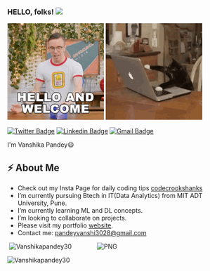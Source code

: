 ### HELLO, folks! <img src="https://raw.githubusercontent.com/MartinHeinz/MartinHeinz/master/wave.gif" width="10px">
 <!-- Actual text -->
![](y.gif)
![](x.gif)

[![Twitter Badge](https://img.shields.io/badge/-@Vanshika302-1ca0f1?style=flat-square&labelColor=1ca0f1&logo=twitter&logoColor=white&link=https://twitter.com/Vanshika302)](https://twitter.com/Vanshika302) [![Linkedin Badge](https://img.shields.io/badge/-VanshikaPandey-blue?style=flat-square&logo=Linkedin&logoColor=white&link=https://www.linkedin.com/in/vanshika-pandey-b448391a5/)](https://www.linkedin.com/in/vanshika-pandey-b448391a5/) 
[![Gmail Badge](https://img.shields.io/badge/-pandeyvanshi3028@gmail.com-c14438?style=flat-square&logo=Gmail&logoColor=white&link=mailto:pandeyvanshi3028@gmail.com)](mailto:pandeyvanshi3028@gmail.com)

I'm Vanshika Pandey😃


## ⚡ About Me
-  Check out my Insta Page for daily coding tips [codecrookshanks]
-  I’m currently pursuing Btech in IT(Data Analytics) from MIT ADT University, Pune.
-  I’m currently learning ML and DL concepts.
-  I’m looking to collaborate on projects.
-  Please visit my portfolio [website].
-  Contact me: pandeyvanshi3028@gmail.com
<img align="right" alt="PNG" src="https://github.com/Vanshikapandey30/Vanshikapandey30/blob/main/assets/img/cat.png" width="300" height="300" />

<img alt="" src="https://github-readme-stats.vercel.app/api?username=Vanshikapandey30&theme=dark&count_private=true&show_icons=truehow_icons=true&hide_border=true" />

<img  src="https://github-readme-stats.vercel.app/api/top-langs?username=Vanshikapandey30&theme=dark&show_icons=true&locale=en&layout=compact" alt="Vanshikapandey30"  />
<p><img  src="https://github-readme-streak-stats.herokuapp.com/?user=Vanshikapandey30&theme=dark" alt="Vanshikapandey30" /></p>
<!-- Links to my social media accounts 

[1]: https://twitter.com/Vanshika302
[2]: https://www.linkedin.com/in/vanshika-pandey-b448391a5/-->
[website]: https://vanshika.tech/
[codecrookshanks]: https://www.instagram.com/codecrookshanks/





